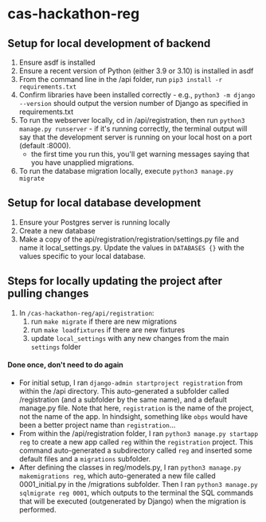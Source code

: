 # cas-hackathon-reg

## Setup for local development of backend

1. Ensure asdf is installed
2. Ensure a recent version of Python (either 3.9 or 3.10) is installed in asdf
3. From the command line in the /api folder, run `pip3 install -r requirements.txt`
4. Confirm libraries have been installed correctly - e.g., `python3 -m django --version` should output the version number of Django as specified in requirements.txt
5. To run the webserver locally, cd in /api/registration, then run `python3 manage.py runserver` - if it's running correctly, the terminal output will say that the development server is running on your local host on a port (default :8000).
   - the first time you run this, you'll get warning messages saying that you have unapplied migrations.
6. To run the database migration locally, execute `python3 manage.py migrate`

## Setup for local database development

1. Ensure your Postgres server is running locally
2. Create a new database
3. Make a copy of the api/registration/registration/settings.py file and name it local_settings.py. Update the values in `DATABASES {}` with the values specific to your local database.

## Steps for locally updating the project after pulling changes

1. In `/cas-hackathon-reg/api/registration`:
   1. run `make migrate` if there are new migrations
   2. run `make loadfixtures` if there are new fixtures
   3. update `local_settings` with any new changes from the main `settings` folder

#### Done once, don't need to do again

- For initial setup, I ran `django-admin startproject registration` from within the /api directory. This auto-generated a subfolder called /registration (and a subfolder by the same name), and a default manage.py file. Note that here, `registration` is the name of the project, not the name of the app. In hindsight, something like `obps` would have been a better project name than `registration`...
- From within the /api/registration folder, I ran `python3 manage.py startapp reg` to create a new app called `reg` within the `registration` project. This command auto-generated a subdirectory called `reg` and inserted some default files and a `migrations` subfolder.
- After defining the classes in reg/models.py, I ran `python3 manage.py makemigrations reg`, which auto-generated a new file called 0001_initial.py in the /migrations subfolder. Then I ran `python3 manage.py sqlmigrate reg 0001`, which outputs to the terminal the SQL commands that will be executed (outgenerated by Django) when the migration is performed.
